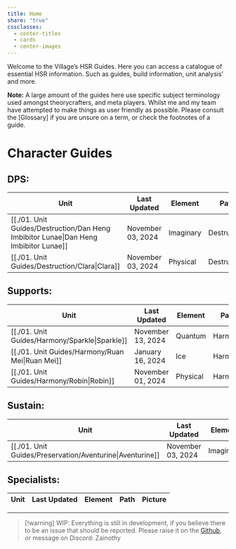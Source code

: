 ```yaml
---
title: Home
share: "true"
cssclasses:
  - center-titles
  - cards
  - center-images
---
```

Welcome to the Village’s HSR Guides. Here you can access a catalogue of essential HSR information. Such as guides, build information, unit analysis’ and more. 

**Note:** A large amount of the guides here use specific subject terminology used amongst theorycrafters, and meta players. Whilst me and my team have attempted to make things as user friendly as possible. Please consult the [Glossary] if you are unsure on a term, or check the footnotes of a guide. 

# Character Guides 

## **DPS:** 
| Unit                                                                                             | Last Updated      | Element   | Path        | Picture                                                                                                                 |
| ------------------------------------------------------------------------------------------------ | ----------------- | --------- | ----------- | ----------------------------------------------------------------------------------------------------------------------- |
| [[./01. Unit Guides/Destruction/Dan Heng Imbibitor Lunae\|Dan Heng Imbibitor Lunae]] | November 03, 2024 | Imaginary | Destruction | ![](https://expertgamereviews.com/wp-content/uploads/2023/08/Honkai-Star-Rail-Imbibitor-Lunae-Splash-Art-1536x1536.png) |
| [[./01. Unit Guides/Destruction/Clara\|Clara]]                                       | November 03, 2024 | Physical  | Destruction | ![](https://i.imgur.com/mETG4q0.png)                                                                                    |

## **Supports:**
| Unit                                                         | Last Updated      | Element  | Path    | Picture                                                                                                                                                                                                                                                                                                                                                                                                                                                                                                                                                                                                                                                                                                     |
| ------------------------------------------------------------ | ----------------- | -------- | ------- | ----------------------------------------------------------------------------------------------------------------------------------------------------------------------------------------------------------------------------------------------------------------------------------------------------------------------------------------------------------------------------------------------------------------------------------------------------------------------------------------------------------------------------------------------------------------------------------------------------------------------------------------------------------------------------------------------------------- |
| [[./01. Unit Guides/Harmony/Sparkle\|Sparkle]]   | November 13, 2024 | Quantum  | Harmony | ![](https://external-content.duckduckgo.com/iu/?u=https%3A%2F%2Fhsr.honeyhunterworld.com%2Fimg%2Fcharacter%2Fsparkle-character_cut_in_icon.webp&f=1&nofb=1&ipt=af3b90410d3242b9a0cf6b5293914e059c1a570cf66aca98677f1b757f854942&ipo=images)                                                                                                                                                                                                                                                                                                                                                                                                                                                                 |
| [[./01. Unit Guides/Harmony/Ruan Mei\|Ruan Mei]] | January 16, 2024  | Ice      | Harmony | ![](https://static.wikia.nocookie.net/houkai-star-rail/images/d/d5/Character_Ruan_Mei_Splash_Art.png/revision/latest?cb=20231227021137)                                                                                                                                                                                                                                                                                                                                                                                                                                                                                                                                                                     |
| [[./01. Unit Guides/Harmony/Robin\|Robin]]       | November 01, 2024 | Physical | Harmony | ![](https://images-wixmp-ed30a86b8c4ca887773594c2.wixmp.com/f/1479143e-5bf4-48e2-91a6-d85476d8288a/dhf22gr-db6ac5a8-9c4b-48b4-aff6-10cf471a0bc4.png/v1/fit/w_500,h_500/_render_fix__robin_by_akejiz_dhf22gr-375w-2x.png?token=eyJ0eXAiOiJKV1QiLCJhbGciOiJIUzI1NiJ9.eyJzdWIiOiJ1cm46YXBwOjdlMGQxODg5ODIyNjQzNzNhNWYwZDQxNWVhMGQyNmUwIiwiaXNzIjoidXJuOmFwcDo3ZTBkMTg4OTgyMjY0MzczYTVmMGQ0MTVlYTBkMjZlMCIsIm9iaiI6W1t7ImhlaWdodCI6Ijw9NTAwIiwicGF0aCI6IlwvZlwvMTQ3OTE0M2UtNWJmNC00OGUyLTkxYTYtZDg1NDc2ZDgyODhhXC9kaGYyMmdyLWRiNmFjNWE4LTljNGItNDhiNC1hZmY2LTEwY2Y0NzFhMGJjNC5wbmciLCJ3aWR0aCI6Ijw9NTAwIn1dXSwiYXVkIjpbInVybjpzZXJ2aWNlOmltYWdlLm9wZXJhdGlvbnMiXX0.FeRsjp5ym3mA5ZjwjbGPxFg_71LM5K_IpA878kcZrkw) |


## **Sustain:**
| Unit                                                                  | Last Updated      | Element   | Path         | Picture                                                                                                                                                                                                                                                                                          |
| --------------------------------------------------------------------- | ----------------- | --------- | ------------ | ------------------------------------------------------------------------------------------------------------------------------------------------------------------------------------------------------------------------------------------------------------------------------------------------ |
| [[./01. Unit Guides/Preservation/Aventurine\|Aventurine]] | November 03, 2024 | Imaginary | Preservation | ![](https://external-content.duckduckgo.com/iu/?u=https%3A%2F%2Fact-upload.hoyoverse.com%2Fevent-ugc-hoyowiki%2F2024%2F02%2F06%2F23901508%2F314ba5caa6a606c2e5ac8a6fdec5d0d5_7949227915221858560.png&f=1&nofb=1&ipt=a441a7a98900ef90ab421d2a5b9cb5e554700b69a53eb889b3383c2180c5b5d0&ipo=images) |


## Specialists: 
| Unit | Last Updated | Element | Path | Picture |
| ---- | ------------ | ------- | ---- | ------- |



---
>[!warning] WIP: 
>Everything is still in development, if you believe there to be an issue that should be reported. Please raise it on the [Github](https://github.com/Zainothy/HSRQuartz), or message on Discord: Zainothy 
